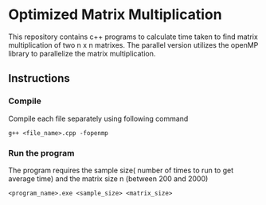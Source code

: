 # Optimized Matrix Multiplication
  This repository contains c++ programs to calculate time taken to find matrix multiplication of two n x n matrixes. The parallel version utilizes the openMP library to parallelize the matrix multiplication.

## Instructions
### Compile
  Compile each file separately using following command
    
    g++ <file_name>.cpp -fopenmp
    
### Run the program
  The program requires the sample size( number of times to run to get average time) and the matrix size n (between 200 and 2000)
  
    <program_name>.exe <sample_size> <matrix_size>
  

